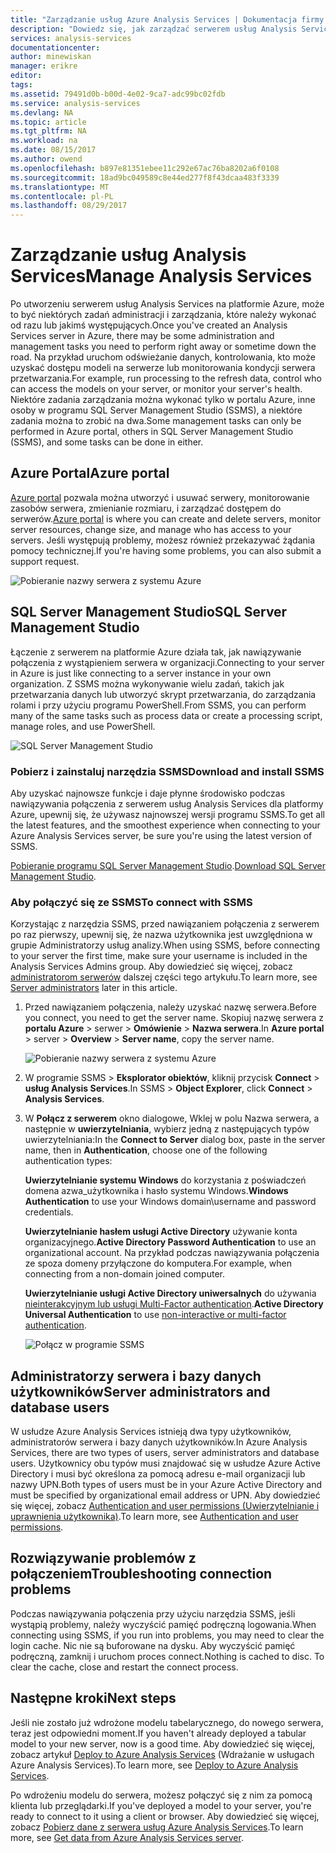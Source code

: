 ```yaml
---
title: "Zarządzanie usług Azure Analysis Services | Dokumentacja firmy Microsoft"
description: "Dowiedz się, jak zarządzać serwerem usług Analysis Services na platformie Azure."
services: analysis-services
documentationcenter: 
author: minewiskan
manager: erikre
editor: 
tags: 
ms.assetid: 79491d0b-b00d-4e02-9ca7-adc99bc02fdb
ms.service: analysis-services
ms.devlang: NA
ms.topic: article
ms.tgt_pltfrm: NA
ms.workload: na
ms.date: 08/15/2017
ms.author: owend
ms.openlocfilehash: b897e81351ebee11c292e67ac76ba8202a6f0108
ms.sourcegitcommit: 18ad9bc049589c8e44ed277f8f43dcaa483f3339
ms.translationtype: MT
ms.contentlocale: pl-PL
ms.lasthandoff: 08/29/2017
---
```

# <a name="manage-analysis-services"></a><span data-ttu-id="b6991-103">Zarządzanie usług Analysis Services</span><span class="sxs-lookup"><span data-stu-id="b6991-103">Manage Analysis Services</span></span>
<span data-ttu-id="b6991-104">Po utworzeniu serwerem usług Analysis Services na platformie Azure, może to być niektórych zadań administracji i zarządzania, które należy wykonać od razu lub jakimś występujących.</span><span class="sxs-lookup"><span data-stu-id="b6991-104">Once you've created an Analysis Services server in Azure, there may be some administration and management tasks you need to perform right away or sometime down the road.</span></span> <span data-ttu-id="b6991-105">Na przykład uruchom odświeżanie danych, kontrolowania, kto może uzyskać dostępu modeli na serwerze lub monitorowania kondycji serwera przetwarzania.</span><span class="sxs-lookup"><span data-stu-id="b6991-105">For example, run processing to the refresh data, control who can access the models on your server, or monitor your server's health.</span></span> <span data-ttu-id="b6991-106">Niektóre zadania zarządzania można wykonać tylko w portalu Azure, inne osoby w programu SQL Server Management Studio (SSMS), a niektóre zadania można to zrobić na dwa.</span><span class="sxs-lookup"><span data-stu-id="b6991-106">Some management tasks can only be performed in Azure portal, others in SQL Server Management Studio (SSMS), and some tasks can be done in either.</span></span>

## <a name="azure-portal"></a><span data-ttu-id="b6991-107">Azure Portal</span><span class="sxs-lookup"><span data-stu-id="b6991-107">Azure portal</span></span>
<span data-ttu-id="b6991-108">[Azure portal](http://portal.azure.com/) pozwala można utworzyć i usuwać serwery, monitorowanie zasobów serwera, zmienianie rozmiaru, i zarządzać dostępem do serwerów.</span><span class="sxs-lookup"><span data-stu-id="b6991-108">[Azure portal](http://portal.azure.com/) is where you can create and delete servers, monitor server resources, change size, and manage who has access to your servers.</span></span>  <span data-ttu-id="b6991-109">Jeśli występują problemy, możesz również przekazywać żądania pomocy technicznej.</span><span class="sxs-lookup"><span data-stu-id="b6991-109">If you're having some problems, you can also submit a support request.</span></span>

![Pobieranie nazwy serwera z systemu Azure](./media/analysis-services-manage/aas-manage-portal.png)

## <a name="sql-server-management-studio"></a><span data-ttu-id="b6991-111">SQL Server Management Studio</span><span class="sxs-lookup"><span data-stu-id="b6991-111">SQL Server Management Studio</span></span>
<span data-ttu-id="b6991-112">Łączenie z serwerem na platformie Azure działa tak, jak nawiązywanie połączenia z wystąpieniem serwera w organizacji.</span><span class="sxs-lookup"><span data-stu-id="b6991-112">Connecting to your server in Azure is just like connecting to a server instance in your own organization.</span></span> <span data-ttu-id="b6991-113">Z SSMS można wykonywanie wielu zadań, takich jak przetwarzania danych lub utworzyć skrypt przetwarzania, do zarządzania rolami i przy użyciu programu PowerShell.</span><span class="sxs-lookup"><span data-stu-id="b6991-113">From SSMS, you can perform many of the same tasks such as process data or create a processing script, manage roles, and use PowerShell.</span></span>
  
![SQL Server Management Studio](./media/analysis-services-manage/aas-manage-ssms.png)

### <a name="download-and-install-ssms"></a><span data-ttu-id="b6991-115">Pobierz i zainstaluj narzędzia SSMS</span><span class="sxs-lookup"><span data-stu-id="b6991-115">Download and install SSMS</span></span>
<span data-ttu-id="b6991-116">Aby uzyskać najnowsze funkcje i daje płynne środowisko podczas nawiązywania połączenia z serwerem usług Analysis Services dla platformy Azure, upewnij się, że używasz najnowszej wersji programu SSMS.</span><span class="sxs-lookup"><span data-stu-id="b6991-116">To get all the latest features, and the smoothest experience when connecting to your Azure Analysis Services server, be sure you're using the latest version of SSMS.</span></span> 

<span data-ttu-id="b6991-117">[Pobieranie programu SQL Server Management Studio](https://docs.microsoft.com/sql/ssms/download-sql-server-management-studio-ssms).</span><span class="sxs-lookup"><span data-stu-id="b6991-117">[Download SQL Server Management Studio](https://docs.microsoft.com/sql/ssms/download-sql-server-management-studio-ssms).</span></span>


### <a name="to-connect-with-ssms"></a><span data-ttu-id="b6991-118">Aby połączyć się ze SSMS</span><span class="sxs-lookup"><span data-stu-id="b6991-118">To connect with SSMS</span></span>
 <span data-ttu-id="b6991-119">Korzystając z narzędzia SSMS, przed nawiązaniem połączenia z serwerem po raz pierwszy, upewnij się, że nazwa użytkownika jest uwzględniona w grupie Administratorzy usług analizy.</span><span class="sxs-lookup"><span data-stu-id="b6991-119">When using SSMS, before connecting to your server the first time, make sure your username is included in the Analysis Services Admins group.</span></span> <span data-ttu-id="b6991-120">Aby dowiedzieć się więcej, zobacz [administratorom serwerów](#server-administrators) dalszej części tego artykułu.</span><span class="sxs-lookup"><span data-stu-id="b6991-120">To learn more, see [Server administrators](#server-administrators) later in this article.</span></span>

1. <span data-ttu-id="b6991-121">Przed nawiązaniem połączenia, należy uzyskać nazwę serwera.</span><span class="sxs-lookup"><span data-stu-id="b6991-121">Before you connect, you need to get the server name.</span></span> <span data-ttu-id="b6991-122">Skopiuj nazwę serwera z **portalu Azure** > serwer > **Omówienie** > **Nazwa serwera**.</span><span class="sxs-lookup"><span data-stu-id="b6991-122">In **Azure portal** > server > **Overview** > **Server name**, copy the server name.</span></span>
   
    ![Pobieranie nazwy serwera z systemu Azure](./media/analysis-services-deploy/aas-deploy-get-server-name.png)
2. <span data-ttu-id="b6991-124">W programie SSMS > **Eksplorator obiektów**, kliknij przycisk **Connect** > **usług Analysis Services**.</span><span class="sxs-lookup"><span data-stu-id="b6991-124">In SSMS > **Object Explorer**, click **Connect** > **Analysis Services**.</span></span>
3. <span data-ttu-id="b6991-125">W **Połącz z serwerem** okno dialogowe, Wklej w polu Nazwa serwera, a następnie w **uwierzytelniania**, wybierz jedną z następujących typów uwierzytelniania:</span><span class="sxs-lookup"><span data-stu-id="b6991-125">In the **Connect to Server** dialog box, paste in the server name, then in **Authentication**, choose one of the following authentication types:</span></span>
   
    <span data-ttu-id="b6991-126">**Uwierzytelnianie systemu Windows** do korzystania z poświadczeń domena azwa_użytkownika i hasło systemu Windows.</span><span class="sxs-lookup"><span data-stu-id="b6991-126">**Windows Authentication** to use your Windows domain\username and password credentials.</span></span>

    <span data-ttu-id="b6991-127">**Uwierzytelnianie hasłem usługi Active Directory** używanie konta organizacyjnego.</span><span class="sxs-lookup"><span data-stu-id="b6991-127">**Active Directory Password Authentication** to use an organizational account.</span></span> <span data-ttu-id="b6991-128">Na przykład podczas nawiązywania połączenia ze spoza domeny przyłączone do komputera.</span><span class="sxs-lookup"><span data-stu-id="b6991-128">For example, when connecting from a non-domain joined computer.</span></span>

    <span data-ttu-id="b6991-129">**Uwierzytelnianie usługi Active Directory uniwersalnych** do używania [nieinterakcyjnym lub usługi Multi-Factor authentication](../sql-database/sql-database-ssms-mfa-authentication.md).</span><span class="sxs-lookup"><span data-stu-id="b6991-129">**Active Directory Universal Authentication** to use [non-interactive or multi-factor authentication](../sql-database/sql-database-ssms-mfa-authentication.md).</span></span> 
   
    ![Połącz w programie SSMS](./media/analysis-services-manage/aas-manage-connect-ssms.png)

## <a name="server-administrators-and-database-users"></a><span data-ttu-id="b6991-131">Administratorzy serwera i bazy danych użytkowników</span><span class="sxs-lookup"><span data-stu-id="b6991-131">Server administrators and database users</span></span>
<span data-ttu-id="b6991-132">W usłudze Azure Analysis Services istnieją dwa typy użytkowników, administratorów serwera i bazy danych użytkowników.</span><span class="sxs-lookup"><span data-stu-id="b6991-132">In Azure Analysis Services, there are two types of users, server administrators and database users.</span></span> <span data-ttu-id="b6991-133">Użytkownicy obu typów musi znajdować się w usłudze Azure Active Directory i musi być określona za pomocą adresu e-mail organizacji lub nazwy UPN.</span><span class="sxs-lookup"><span data-stu-id="b6991-133">Both types of users must be in your Azure Active Directory and must be specified by organizational email address or UPN.</span></span> <span data-ttu-id="b6991-134">Aby dowiedzieć się więcej, zobacz [Authentication and user permissions (Uwierzytelnianie i uprawnienia użytkownika)](analysis-services-manage-users.md).</span><span class="sxs-lookup"><span data-stu-id="b6991-134">To learn more, see [Authentication and user permissions](analysis-services-manage-users.md).</span></span>


## <a name="troubleshooting-connection-problems"></a><span data-ttu-id="b6991-135">Rozwiązywanie problemów z połączeniem</span><span class="sxs-lookup"><span data-stu-id="b6991-135">Troubleshooting connection problems</span></span>
<span data-ttu-id="b6991-136">Podczas nawiązywania połączenia przy użyciu narzędzia SSMS, jeśli wystąpią problemy, należy wyczyścić pamięć podręczną logowania.</span><span class="sxs-lookup"><span data-stu-id="b6991-136">When connecting using SSMS, if you run into problems, you may need to clear the login cache.</span></span> <span data-ttu-id="b6991-137">Nic nie są buforowane na dysku. Aby wyczyścić pamięć podręczną, zamknij i uruchom proces connect.</span><span class="sxs-lookup"><span data-stu-id="b6991-137">Nothing is cached to disc. To clear the cache, close and restart the connect process.</span></span> 

## <a name="next-steps"></a><span data-ttu-id="b6991-138">Następne kroki</span><span class="sxs-lookup"><span data-stu-id="b6991-138">Next steps</span></span>
<span data-ttu-id="b6991-139">Jeśli nie zostało już wdrożone modelu tabelarycznego, do nowego serwera, teraz jest odpowiedni moment.</span><span class="sxs-lookup"><span data-stu-id="b6991-139">If you haven't already deployed a tabular model to your new server, now is a good time.</span></span> <span data-ttu-id="b6991-140">Aby dowiedzieć się więcej, zobacz artykuł [Deploy to Azure Analysis Services](analysis-services-deploy.md) (Wdrażanie w usługach Azure Analysis Services).</span><span class="sxs-lookup"><span data-stu-id="b6991-140">To learn more, see [Deploy to Azure Analysis Services](analysis-services-deploy.md).</span></span>

<span data-ttu-id="b6991-141">Po wdrożeniu modelu do serwera, możesz połączyć się z nim za pomocą klienta lub przeglądarki.</span><span class="sxs-lookup"><span data-stu-id="b6991-141">If you've deployed a model to your server, you're ready to connect to it using a client or browser.</span></span> <span data-ttu-id="b6991-142">Aby dowiedzieć się więcej, zobacz [Pobierz dane z serwera usług Azure Analysis Services](analysis-services-connect.md).</span><span class="sxs-lookup"><span data-stu-id="b6991-142">To learn more, see [Get data from Azure Analysis Services server](analysis-services-connect.md).</span></span>

